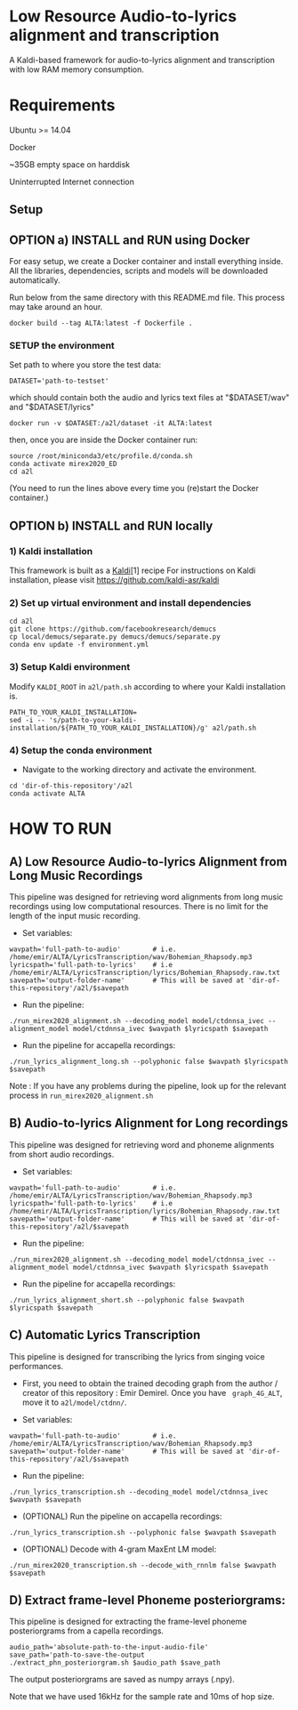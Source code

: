 # Low Resource Audio-to-lyrics alignment and transcription

A Kaldi-based framework for audio-to-lyrics alignment and transcription with low RAM memory consumption.

# Requirements

Ubuntu >= 14.04 

Docker

~35GB empty space on harddisk

Uninterrupted Internet connection

## Setup

## OPTION a) INSTALL and RUN using Docker

For easy setup, we create a Docker container and install
everything inside. All the libraries, dependencies, scripts
and models will be downloaded automatically.

Run below from the same directory with this README.md file.
This process may take around an hour.

```
docker build --tag ALTA:latest -f Dockerfile . 
```
### SETUP the environment

Set path to where you store the test data: 
```
DATASET='path-to-testset'
```
which should contain both the audio and lyrics text files at  "$DATASET/wav" and "$DATASET/lyrics"

```
docker run -v $DATASET:/a2l/dataset -it ALTA:latest
```
then, once you are inside the Docker container run:


```
source /root/miniconda3/etc/profile.d/conda.sh
conda activate mirex2020_ED
cd a2l
```
(You need to run the lines above every time you (re)start the Docker container.)


## OPTION b) INSTALL and RUN locally

### 1) Kaldi  installation
This framework is built as a [Kaldi](http://kaldi-asr.org/)[1] recipe 
For instructions on Kaldi installation, please visit https://github.com/kaldi-asr/kaldi


### 2) Set up virtual environment and install dependencies

```
cd a2l
git clone https://github.com/facebookresearch/demucs
cp local/demucs/separate.py demucs/demucs/separate.py
conda env update -f environment.yml
```

### 3) Setup Kaldi environment

Modify ```KALDI_ROOT``` in  ```a2l/path.sh``` according to where your Kaldi installation is.
```
PATH_TO_YOUR_KALDI_INSTALLATION=
sed -i -- 's/path-to-your-kaldi-installation/${PATH_TO_YOUR_KALDI_INSTALLATION}/g' a2l/path.sh
```

### 4) Setup the conda environment


* Navigate to the working directory and activate the environment.
```
cd 'dir-of-this-repository'/a2l
conda activate ALTA
```

# HOW TO RUN

## A) Low Resource Audio-to-lyrics Alignment from Long  Music Recordings

This pipeline was designed for retrieving word alignments from long music recordings using low computational resources. There is no limit for the length of the input music recording.

* Set variables:
```
wavpath='full-path-to-audio'        # i.e. /home/emir/ALTA/LyricsTranscription/wav/Bohemian_Rhapsody.mp3
lyricspath='full-path-to-lyrics'    # i.e /home/emir/ALTA/LyricsTranscription/lyrics/Bohemian_Rhapsody.raw.txt
savepath='output-folder-name'       # This will be saved at 'dir-of-this-repository'/a2l/$savepath
```
* Run the pipeline:
```
./run_mirex2020_alignment.sh --decoding_model model/ctdnnsa_ivec --alignment_model model/ctdnnsa_ivec $wavpath $lyricspath $savepath
```
* Run the pipeline for accapella recordings:
```
./run_lyrics_alignment_long.sh --polyphonic false $wavpath $lyricspath $savepath
```

Note : If you have any problems during the pipeline, look up for the relevant process in ```run_mirex2020_alignment.sh```

## B) Audio-to-lyrics Alignment for Long recordings

This pipeline was designed for retrieving word and phoneme alignments from short audio recordings.

* Set variables:
```
wavpath='full-path-to-audio'        # i.e. /home/emir/ALTA/LyricsTranscription/wav/Bohemian_Rhapsody.mp3
lyricspath='full-path-to-lyrics'    # i.e /home/emir/ALTA/LyricsTranscription/lyrics/Bohemian_Rhapsody.raw.txt
savepath='output-folder-name'       # This will be saved at 'dir-of-this-repository'/a2l/$savepath
```
* Run the pipeline:
```
./run_mirex2020_alignment.sh --decoding_model model/ctdnnsa_ivec --alignment_model model/ctdnnsa_ivec $wavpath $lyricspath $savepath
```
* Run the pipeline for accapella recordings:
```
./run_lyrics_alignment_short.sh --polyphonic false $wavpath $lyricspath $savepath
```

## C) Automatic Lyrics Transcription

This pipeline is designed for transcribing the lyrics from singing voice performances.

* First, you need to obtain the trained decoding graph from the author / creator of this repository : Emir Demirel. Once you have ``` graph_4G_ALT```, move it to ```a2l/model/ctdnn/```. 

* Set variables:
```
wavpath='full-path-to-audio'        # i.e. /home/emir/ALTA/LyricsTranscription/wav/Bohemian_Rhapsody.mp3
savepath='output-folder-name'       # This will be saved at 'dir-of-this-repository'/a2l/$savepath
```
* Run the pipeline:
```
./run_lyrics_transcription.sh --decoding_model model/ctdnnsa_ivec $wavpath $savepath
```
* (OPTIONAL) Run the pipeline on accapella recordings:
```
./run_lyrics_transcription.sh --polyphonic false $wavpath $savepath
```
* (OPTIONAL) Decode with 4-gram MaxEnt LM model:
```
./run_mirex2020_transcription.sh --decode_with_rnnlm false $wavpath $savepath
```
## D) Extract frame-level Phoneme posteriorgrams:

This pipeline is designed for extracting the frame-level phoneme posteriorgrams from a capella recordings.

```
audio_path='absolute-path-to-the-input-audio-file'
save_path='path-to-save-the-output
./extract_phn_posteriorgram.sh $audio_path $save_path
```

The output posteriorgrams are saved as numpy arrays (.npy).

Note that we have used 16kHz for the sample rate and 10ms of hop size.

